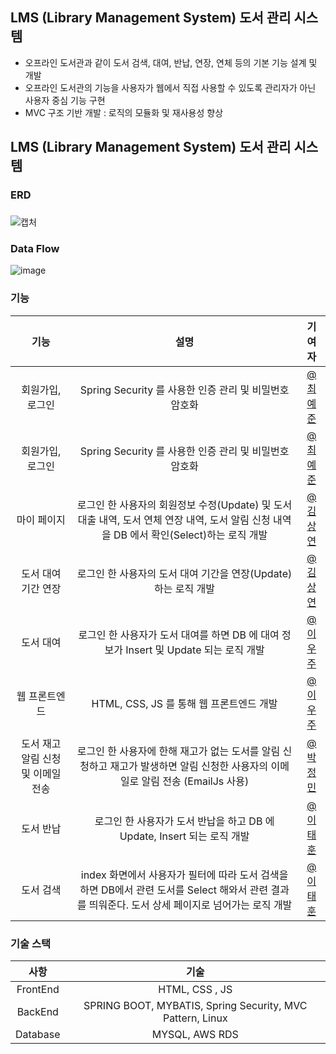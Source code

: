 ## LMS (Library Management System) 도서 관리 시스템
- 오프라인 도서관과 같이 도서 검색, 대여, 반납, 연장, 연체 등의 기본 기능 설계 및 개발
- 오프라인 도서관의 기능을 사용자가 웹에서 직접 사용할 수 있도록 관리자가 아닌 사용자 중심 기능 구현
- MVC 구조 기반 개발 : 로직의 모듈화 및 재사용성 향상

### 
## LMS (Library Management System) 도서 관리 시스템
### ERD
###
![캡처](https://user-images.githubusercontent.com/46439700/137826263-0c4a0df1-46d1-48e3-9bb7-21f36dafd0c4.PNG)
### Data Flow
![image](https://user-images.githubusercontent.com/46439700/137826687-b7c5552c-9d5b-4ef4-ad72-da71200a9917.png)

### 기능
|기능|설명|기여자|
|:---:|:---:|:---:|
|회원가입, 로그인|Spring Security 를 사용한 인증 관리 및 비밀번호 암호화|[@최예준](http://www.google.co.kr)|
|회원가입, 로그인|Spring Security 를 사용한 인증 관리 및 비밀번호 암호화|[@최예준](http://www.google.co.kr)|
|마이 페이지|로그인 한 사용자의 회원정보 수정(Update) 및 도서 대출 내역, 도서 연체 연장 내역, 도서 알림 신청 내역을 DB 에서 확인(Select)하는 로직 개발|[@김상연](https://github.com/cafe9210)|
|도서 대여 기간 연장|로그인 한 사용자의 도서 대여 기간을 연장(Update) 하는 로직 개발|[@김상연](https://github.com/cafe9210)|
|도서 대여|로그인 한 사용자가 도서 대여를 하면 DB 에 대여 정보가 Insert 및 Update 되는 로직 개발|[@이우주](https://github.com/leewoojju)|
|웹 프론트엔드|HTML, CSS, JS 를 통해 웹 프론트엔드 개발|[@이우주](https://github.com/leewoojju)|
|도서 재고 알림 신청 및 이메일 전송|로그인 한 사용자에 한해 재고가 없는 도서를 알림 신청하고 재고가 발생하면 알림 신청한 사용자의 이메일로 알림 전송 (EmailJs 사용)|[@박정민](https://github.com/qwa310)|
|도서 반납|로그인 한 사용자가 도서 반납을 하고 DB 에 Update, Insert 되는 로직 개발|[@이태훈](https://github.com/taehoon95)|
|도서 검색|index 화면에서 사용자가 필터에 따라 도서 검색을 하면 DB에서 관련 도서를 Select 해와서 관련 결과를 띄워준다. 도서 상세 페이지로 넘어가는 로직 개발|[@이태훈](https://github.com/taehoon95)|

### 기술 스택
|사항|기술|
|:---:|:---:|
|FrontEnd|HTML, CSS , JS|
|BackEnd|SPRING BOOT, MYBATIS, Spring Security, MVC Pattern, Linux|
|Database|MYSQL, AWS RDS|
